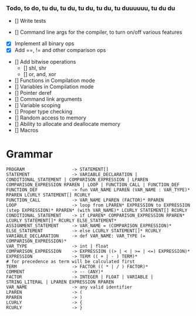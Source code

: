 ### Todo, to do, tu du, tu du, tu du, tu du, tu duuuuuu, tu du du

- [] Write tests

- [] Command line args for the compiler, to turn on/off various features
- [x] Implement all binary ops
- [x] Add ==, != and other comparison ops
- [] Add bitwise operations
    - [] shl, shr
    - [] or, and, xor
- [] Functions in Compilation mode
- [] Variables in Compilation mode
- [] Pointer deref
- [] Command link arguments
- [] Variable scoping
- [] Proper type checking
- [] Random access to memory
- [] Ability to allocate and deallocate memory
- [] Macros

# Grammar

    PROGRAM                  -> STATEMENT[]
    STATEMENT                -> VARIABLE_DECLARATION | CONDITIONAL_STATEMENT | COMPARISON_EXPRESSION | LPAREN COMPARISON_EXPRESSION RPAREN | LOOP | FUNCTION_CALL | FUNCTION_DEF
    FUNCTION_DEF             -> fun VAR_NAME LPAREN (VAR_NAME : VAR_TYPE)* RPAREN LCURLY STATEMENT[] RCURLY
    FUNCTION_CALL            -> VAR_NAME LPAREN (FACTOR)* RPAREN
    LOOP                     -> loop from LPAREN* EXPRESSION to EXPRESSION (step EXPRESSION)* RPAREN* (with VAR_NAME)* LCURLY STATEMENT[] RCURLY
    CONDITIONAL_STATEMENT    -> if LPAREN* COMPARISON_EXPRESSION RPAREN* LCURLY STATEMENT[]* RCURLY ELSE_STATEMENT*
    ASSIGNMENT_STATEMENT     -> VAR_NAME = (COMPARISON_EXPRESSION)*
    ELSE_STATEMENT           -> else LCURLY STATEMENT[]* RCURLY
    VARIABLE_DECLARATION     -> def VAR_NAME: VAR_TYPE (= COMPARISON_EXPRESSION)*
    VAR_TYPE                 -> int | float
    COMPARISON_EXPRESSION    -> EXPRESSION ((> | < | >= | <=) EXPRESSION)*
    EXPRESSION               -> TERM (( + | - ) TERM)*                      # for precedence as term will be calculated first
    TERM                     -> FACTOR (( * | / ) FACTOR)*
    COMMENT                  -> -- (ANY)*
    FACTOR                   -> INTEGER | FLOAT | VARIABLE | STRING_LITERAL | LPAREN EXPRESSION RPAREN
    VAR_NAME                 -> any valid identifier
    LPAREN                   -> (
    RPAREN                   -> )
    LCURLY                   -> {
    RCURLY                   -> }
